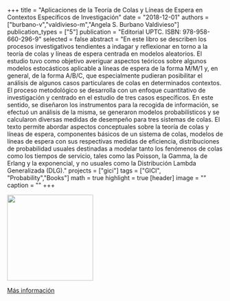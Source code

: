 +++
title = "Aplicaciones de la Teoría de Colas y Líneas de Espera en Contextos Específicos de Investigación"
date = "2018-12-01"
authors = ["burbano-v","valdivieso-m","Angela S. Burbano Valdivieso"]
publication_types = ["5"]
publication = "Editorial UPTC. ISBN: 978-958-660-296-9"
selected = false
abstract = "En este libro se describen los procesos investigativos tendientes a indagar y reflexionar en torno a la teoría de colas y líneas de espera centrada en modelos aleatorios.  El estudio tuvo como objetivo averiguar aspectos teóricos sobre algunos modelos estocásticos aplicable a líneas de espera de la forma M/M/1 y, en general, de la forma A/B/C, que especialmente pudieran posibilitar el análisis de algunos casos particulares de colas en determinados contextos.  El proceso metodológico se desarrolla con un enfoque cuantitativo de investigación y centrado en el estudio de tres casos específicos.  En este sentido, se diseñaron los instrumentos para la recogida de información, se efectuó un análisis de la misma, se generaron modelos probabilísticos y se calcularon diversas medidas de desempeño para tres sistemas de colas. El texto permite abordar aspectos conceptuales sobre la teoría de colas y líneas de espera, componentes básicos de un sistema de colas, modelos de líneas de espera con sus respectivas medidas de eficiencia, distribuciones de probabilidad usuales destinadas a modelar tanto los fenómenos de colas como los tiempos de servicio, tales como las Poisson, la Gamma, la de Erlang y la exponencial, y no usuales como la Distribución Lambda Generalizada (DLG)."
projects = ["gici"]
tags = ["GICI", "Probability","Books"]
math = true
highlight = true
[header]
image = ""
caption = ""
+++

<img src="https://simehbucket.s3.amazonaws.com/images/a43a8974b98583f5163181f5fd64e0c3-medium.jpg" width=200>

[Más información](https://editorial.uptc.edu.co/gpd-aplicaciones-de-la-teoria-de-colas-y-linea-de-espera-en-contextos-especificos-de-investigacion-9789586602969.html)
